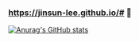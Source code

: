 ### https://jinsun-lee.github.io/# 👋

[![Anurag's GitHub stats](https://github-readme-stats.vercel.app/apiJinsun-Leeanuraghazra)](https://github.com/anuraghazra/github-readme-stats)

<!--
**Jinsun-Lee/Jinsun-Lee** is a ✨ _special_ ✨ repository because its `README.md` (this file) appears on your GitHub profile.

Here are some ideas to get you started:

- 🔭 I’m currently working on ...
- 🌱 I’m currently learning ...
- 👯 I’m looking to collaborate on ...
- 🤔 I’m looking for help with ...
- 💬 Ask me about ...
- 📫 How to reach me: ...
- 😄 Pronouns: ...
- ⚡ Fun fact: ...
-->
